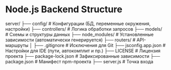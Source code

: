 # Node.js Backend Structure
server/
├── config/              # Конфигурации (БД, переменные окружения, настройки)
├── controllers/         # Логика обработки запросов
├── models/              # Схемы и структуры данных
├── node_modules/        # Установленные зависимости (автоматически генерируется)
├── routers/             # API-маршруты
│
├── .gitignore           # Исключения для Git
├── jsconfig.app.json    # Настройки для IDE (пути, автокомплит и пр.)
├── LICENSE              # Лицензия проекта
├── package-lock.json    # Зафиксированные зависимости
├── package.json         # Манифест npm-проекта
├── server.js            # Точка входа


